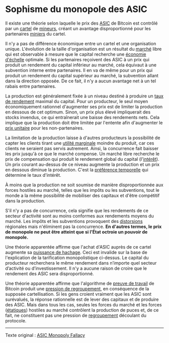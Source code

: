 Sophisme du monopole des ASIC
=============================

Il existe une théorie selon laquelle le prix des [ASIC](https://fr.wikipedia.org/wiki/Application-specific_integrated_circuit) de Bitcoin est contrôlé par un [cartel](https://mises.org/library/man-economy-and-state-power-and-market/html/p/1059) de [mineurs](ch101-glossary.md#mineur), créant un avantage disproportionné pour les partenaires [miniers](ch101-glossary.md#mine) du cartel.

Il n'y a pas de différence économique entre un cartel et une organisation unique. L'évolution de la taille d'organisation est un résultat du [marché](ch101-glossary.md#marché) libre qui est observable à mesure que le capital recherche une [économie d'échelle](https://fr.wikipedia.org/wiki/%C3%89conomie_d%27%C3%A9chelle) optimale. Si les partenaires reçoivent des ASIC à un prix qui produit un rendement du capital inférieur au marché, cela équivaut à une subvention interne entre partenaires. Il en va de même pour un prix qui produit un rendement du capital supérieur au marché, la subvention allant dans la direction opposée. De ce fait, il n'y a aucun avantage net à un tel rabais entre partenaires.

La production est généralement fixée à un niveau destiné à produire un [taux de rendement](https://fr.wikipedia.org/wiki/Rendement_(finance)) maximal du capital. Pour un producteur, le seul moyen économiquement rationnel d'augmenter ses prix est de limiter la production en dessous de cet optimum. Sinon, un prix plus élevé impliquerait des stocks invendus, ce qui entraînerait une baisse des rendements nets. Cela implique que la production doit être limitée par l'entente afin d'augmenter le [prix unitaire](https://en.wikipedia.org/wiki/Unit_price) pour les non-partenaires.

La limitation de la production laisse à d'autres producteurs la possibilité de capter les clients tirant une [utilité marginale](https://fr.wikipedia.org/wiki/Utilit%C3%A9_marginale) moindre du produit, car ces clients ne seraient pas servis autrement. Ainsi, la concurrence fait baisser les prix jusqu'à ce que le marché compense. Un marché libre recherche le prix de compensation qui produit le rendement global du capital (l'[intérêt](ch101-glossary.md#intérêt)). Un prix courant au-dessus de ce niveau augmente la production et un prix en dessous diminue la production. C'est la [préférence temporelle](https://www.wikiberal.org/wiki/Pr%C3%A9f%C3%A9rence_temporelle) qui détermine le taux d'intérêt.

À moins que la production ne soit soumise de manière disproportionnée aux forces hostiles au marché, telles que les impôts ou les subventions, tout le monde a la même possibilité de mobiliser des capitaux et d'être compétitif dans la production.

S'il n'y a pas de concurrence, cela signifie que les rendements de ce secteur d'activité sont au moins conformes aux rendements moyens du marché. Les impôts et les subventions provoquent des [distorsions](ch101-glossary.md#distorsion) régionales mais n'éliminent pas la concurrence. **En d'autres termes, le prix de monopole ne peut être atteint que si l'État octroie un pouvoir de monopole.**

Une théorie apparentée affirme que l'achat d'ASIC auprès de ce cartel augmente sa [puissance de hachage](ch101-glossary.md#puissance-de-hachage). Ceci est invalide sur la base de l'explication de la tarification monopolistique ci-dessus. Le capital du producteur recherchera le même rendement dans n’importe quel secteur d’activité ou d’investissement. Il n'y a aucune raison de croire que le rendement des ASIC sera disproportionné.

Une théorie apparentée affirme que l'algorithme de [preuve de travail](ch101-glossary.md#preuve-de-travail) de Bitcoin produit une [pression de regroupement](ch039-pooling-pressure-risk.md), en conséquence de la supposée cartellisation. Si les gens croient vraiment que les ASIC sont surévalués, la réponse rationnelle est de lever des capitaux et de produire des ASIC. Mais dans tous les cas, seules les forces du marché et les forces ([étatiques](ch101-glossary.md#état)) hostiles au marché contrôlent la production de puces et, de ce fait, ne constituent pas une pression de [regroupement](ch101-glossary.md#regroupement) découlant du protocole.

---

Texte original : [ASIC Monopoly Fallacy](https://github.com/libbitcoin/libbitcoin-system/wiki/ASIC-Monopoly-Fallacy)